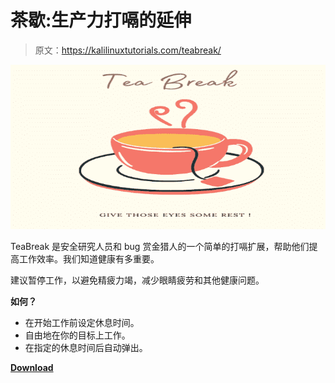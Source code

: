 # 茶歇:生产力打嗝的延伸

> 原文：<https://kalilinuxtutorials.com/teabreak/>

[![TeaBreak : A Productivity Burp Extension](img//b67e793d8519d7957fcd710f796ced45.png "TeaBreak : A Productivity Burp Extension")](https://1.bp.blogspot.com/-YyUFWd-lHmw/XwKfZG0ISwI/AAAAAAAAGyA/dWMcEiNr1MIYeax8t3ake7zlDT7II2tuQCLcBGAsYHQ/s1600/TeaBreak%25281%2529.png)

TeaBreak 是安全研究人员和 bug 赏金猎人的一个简单的打嗝扩展，帮助他们提高工作效率。我们知道健康有多重要。

建议暂停工作，以避免精疲力竭，减少眼睛疲劳和其他健康问题。

**如何？**

*   在开始工作前设定休息时间。
*   自由地在你的目标上工作。
*   在指定的休息时间后自动弹出。

[**Download**](https://github.com/humblelad/TeaBreak)